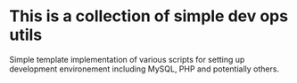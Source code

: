 # This is a collection of simple dev ops utils

Simple template implementation of various scripts for setting up development environement including MySQL, PHP and potentially others.